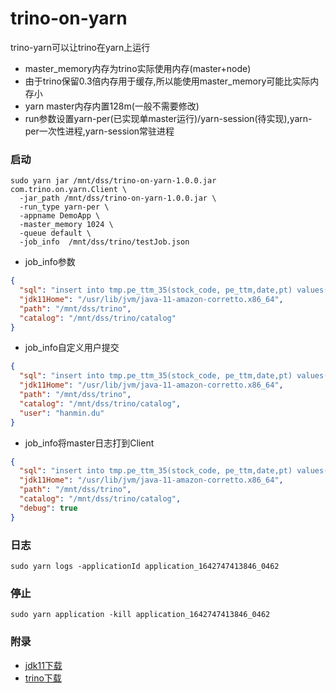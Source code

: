 # trino-on-yarn

trino-yarn可以让trino在yarn上运行

* master_memory内存为trino实际使用内存(master+node)
* 由于trino保留0.3倍内存用于缓存,所以能使用master_memory可能比实际内存小
* yarn master内存内置128m(一般不需要修改)
* run参数设置yarn-per(已实现单master运行)/yarn-session(待实现),yarn-per一次性进程,yarn-session常驻进程

### 启动

```shell
sudo yarn jar /mnt/dss/trino-on-yarn-1.0.0.jar com.trino.on.yarn.Client \
  -jar_path /mnt/dss/trino-on-yarn-1.0.0.jar \
  -run_type yarn-per \
  -appname DemoApp \
  -master_memory 1024 \
  -queue default \
  -job_info  /mnt/dss/trino/testJob.json
```

* job_info参数

```json
{
  "sql": "insert into tmp.pe_ttm_35(stock_code, pe_ttm,date,pt) values('qw', rand()/random(),'1','2')",
  "jdk11Home": "/usr/lib/jvm/java-11-amazon-corretto.x86_64",
  "path": "/mnt/dss/trino",
  "catalog": "/mnt/dss/trino/catalog"
}
```

* job_info自定义用户提交

```json
{
  "sql": "insert into tmp.pe_ttm_35(stock_code, pe_ttm,date,pt) values('qw', rand()/random(),'1','2')",
  "jdk11Home": "/usr/lib/jvm/java-11-amazon-corretto.x86_64",
  "path": "/mnt/dss/trino",
  "catalog": "/mnt/dss/trino/catalog",
  "user": "hanmin.du"
}
```

* job_info将master日志打到Client

```json
{
  "sql": "insert into tmp.pe_ttm_35(stock_code, pe_ttm,date,pt) values('qw', rand()/random(),'1','2')",
  "jdk11Home": "/usr/lib/jvm/java-11-amazon-corretto.x86_64",
  "path": "/mnt/dss/trino",
  "catalog": "/mnt/dss/trino/catalog",
  "debug": true
}
```

### 日志

```shell
sudo yarn logs -applicationId application_1642747413846_0462
```

### 停止

```shell
sudo yarn application -kill application_1642747413846_0462
```

### 附录

* [jdk11下载](https://jdk.java.net/java-se-ri/11)
* [trino下载](https://repo1.maven.org/maven2/io/trino/trino-server/363/)